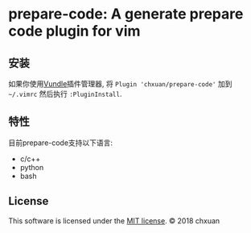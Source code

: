 prepare-code: A generate prepare code plugin for vim
===============================================

安装
------------
    
如果你使用[Vundle][1]插件管理器, 将 `Plugin 'chxuan/prepare-code'` 加到 `~/.vimrc` 然后执行 `:PluginInstall`.


特性
------------

目前prepare-code支持以下语言:

- c/c++
- python
- bash


License
------------

This software is licensed under the [MIT license][1]. © 2018 chxuan


[1]: https://github.com/chxuan/prepare-code/blob/master/LICENSE
